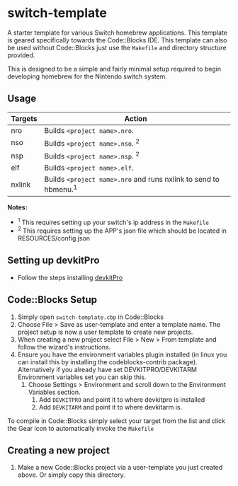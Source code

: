 # switch-template

A starter template for various Switch homebrew applications. This template is geared specifically towards the Code::Blocks IDE.  This template can also be used without Code::Blocks just use the `Makefile` and directory structure provided.

This is designed to be a simple and fairly minimal setup required to begin developing homebrew for the Nintendo switch system.

## Usage

| Targets     | Action                                                                                    |
| ------------| ----------------------------------------------------------------------------------------- |
| nro         | Builds `<project name>.nro`.
| nso       | Builds `<project name>.nso`. <sup>2</sup>
| nsp         | Builds `<project name>.nsp`. <sup>2</sup>
| elf         | Builds `<project name>.elf`.
| nxlink         | Builds `<project name>.nro` and runs nxlink to send to hbmenu.<sup>1</sup>

**Notes:** 
* <sup>1</sup> This requires setting up your switch's ip address in the `Makefile`
* <sup>2</sup> This requires setting up the APP's json file which should be located in RESOURCES/config.json

## Setting up devkitPro
* Follow the steps installing [devkitPro](https://devkitpro.org/wiki/Getting_Started)

## Code::Blocks Setup
1. Simply open `switch-template.cbp` in Code::Blocks
2. Choose File > Save as user-template and enter a template name.  The project setup is now a user template to create new projects.
3. When creating a new project select File > New > From template and follow the wizard's instructions.
4. Ensure you have the environment variables plugin installed (in linux you can install this by installing the codeblocks-contrib package). Alternatively if you already have set DEVKITPRO/DEVKITARM Environment variables set you can skip this.
    1. Choose Settings > Environment and scroll down to the Environment Variables section.
        1. Add `DEVKITPRO` and point it to where devkitpro is installed
        2. Add `DEVKITARM` and point it to where devkitarm is.

To compile in Code::Blocks simply select your target from the list and click the Gear icon to automatically invoke the `Makefile`

## Creating a new project
1. Make a new Code::Blocks project via a user-template you just created above.  Or simply copy this directory.


[//]: # (These are reference links used in the body of this note and get stripped out when the markdown processor does its job. There is no need to format nicely because it shouldn't be seen. Thanks SO - http://stackoverflow.com/questions/4823468/store-comments-in-markdown-syntax)

